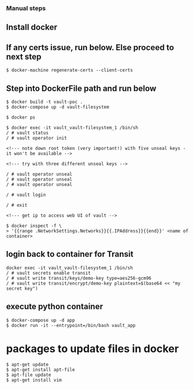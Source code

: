 
### Manual steps ###

## Install docker ##

## If any certs issue, run below. Else proceed to next step ##
```console
$ docker-machine regenerate-certs --client-certs
```

## Step into DockerFile path and run below ##
```console
$ docker build -t vault-poc .
$ docker-compose up -d vault-filesystem

$ docker ps

$ docker exec -it vault_vault-filesystem_1 /bin/sh
/ # vault status
/ # vault operator init

<!--- note down root token (very important!) with five unseal keys - it won't be available -->

<!--- try with three different unseal keys -->

/ # vault operator unseal
/ # vault operator unseal
/ # vault operator unseal

/ # vault login

/ # exit

<!--- get ip to access web UI of vault -->

$ docker inspect -f \
> '{{range .NetworkSettings.Networks}}{{.IPAddress}}{{end}}' <name of container>
```

## login back to container for Transit  ##
```console
docker exec -it vault_vault-filesystem_1 /bin/sh
/ # vault secrets enable transit
/ # vault write transit/keys/demo-key type=aes256-gcm96
/ # vault write transit/encrypt/demo-key plaintext=$(base64 << "my secret key")
```

## execute python container  ##
```console
$ docker-compose up -d app
$ docker run -it --entrypoint=/bin/bash vault_app
```

# packages to update files in docker
```console
$ apt-get update
$ apt-get install apt-file
$ apt-file update
$ apt-get install vim  
```